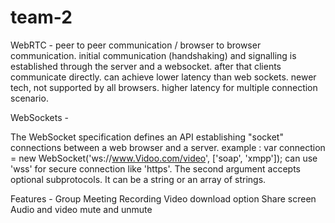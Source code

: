 # team-2

WebRTC - 
peer to peer communication / browser to browser communication.
initial communication (handshaking) and signalling is established through the server and a websocket. after that clients communicate directly.
can achieve lower latency than web sockets.
newer tech, not supported by all browsers.
higher latency for multiple connection scenario.


WebSockets -

The WebSocket specification defines an API establishing "socket" connections between a web browser and a server.
example : var connection = new WebSocket('ws://www.Vidoo.com/video', ['soap', 'xmpp']);
can use 'wss' for secure connection like 'https'.
The second argument accepts optional subprotocols. It can be a string or an array of strings.


Features - 
Group Meeting
Recording
Video download option
Share screen
Audio and video mute and unmute

